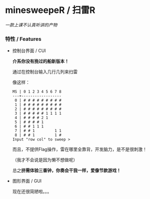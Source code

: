 # minesweepeR / 扫雷R

*一款上课不认真听讲的产物*

### 特性 / Features

* 控制台界面 / CUI

  **介系你没有挽过的船新版本！**

  通过在控制台输入几行几列来扫雷

  像这样：

  ``````
  MS | 0 1 2 3 4 5 6 7 8
  ---+------------------
   0 | # # # # # # # # #
   1 | # # # # # # # # #
   2 | # # # # # # # # #
   3 | # # # # # 1 1 1 1
   4 | # # # # 2 1      
   5 | # # # # 1        
   6 | # # 1 1 1        
   7 | # # 1         1 1
   8 | # # 1         1 #
  Input "row col" to sweep > 
  ``````

  而且，不提供Flag操作，雷在哪里全靠背，开发脑力，是不是很刺激！

  （我才不会说是因为懒不想做呢）

  总之**挤需体验三番钟，你奏会干我一样，爱像节款游戏！**

* 图形界面 / GUI

  现在还很简陋啦。。。